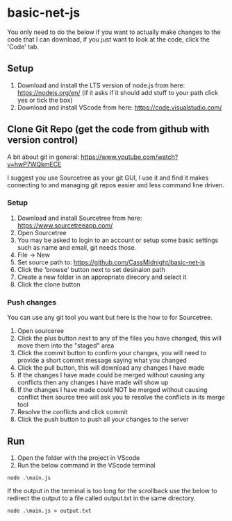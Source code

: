 # basic-net-js

You only need to do the below if you want to actually make changes to the code that I can download, if you just want to look at the code, click the 'Code' tab.

## Setup

1. Download and install the LTS version of node.js from here: https://nodejs.org/en/ (if it asks if it should add stuff to your path click yes or tick the box)
2. Download and install VScode from here: https://code.visualstudio.com/

## Clone Git Repo (get the code from github with version control)

A bit about git in general: https://www.youtube.com/watch?v=hwP7WQkmECE

I suggest you use Sourcetree as your git GUI, I use it and find it makes connecting to and managing git repos easier and less command line driven.

### Setup 

1. Download and install Sourcetree from here: https://www.sourcetreeapp.com/ 
2. Open Sourcetree
3. You may be asked to login to an account or setup some basic settings such as name and email, git needs those.
4. File -> New
5. Set source path to: https://github.com/CassMidnight/basic-net-js
6. Click the 'browse' button next to set desinaion path
7. Create a new folder in an appropriate direcory and select it
8. Click the clone button

### Push changes

You can use any git tool you want but here is the how to for Sourcetree.

1. Open sourceree
2. Click the plus button next to any of the files you have changed, this will move them into the "staged" area 
3. Click the commit button to confirm your changes, you will need to provide a short commit message saying what you changed
4. Click the pull button, this will download any changes I have made
5. If the changes I have made could be merged without causing any conflicts then any changes i have made will show up
6. If the changes I have made could NOT be merged without causing conflict then source tree will ask you to resolve the conflicts in its merge tool 
7. Resolve the conflicts and click commit
8. Click the push button to push all your changes to the server

## Run

1. Open the folder with the project in VScode 
2. Run the below command in the VScode terminal

`node .\main.js`  

If the output in the terminal is too long for the scrollback use the below to redirect the output to a file called output.txt in the same directory.

`node .\main.js > output.txt`
